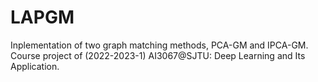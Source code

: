 # LAPGM
Inplementation of two graph matching methods, PCA-GM and IPCA-GM. Course project of (2022-2023-1) AI3067@SJTU: Deep Learning and Its Application.
